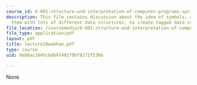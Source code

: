 ```yaml
---
course_id: 6-001-structure-and-interpretation-of-computer-programs-spring-2005
description: This file contains discussion about the idea of symbols, and combining
  them with lots of different data structures, to create tagged data structures.
file_location: /coursemedia/6-001-structure-and-interpretation-of-computer-programs-spring-2005/8eb0ac1645c6db97401f9bf8272f536b_lecture10webhan.pdf
file_type: application/pdf
layout: pdf
title: lecture10webhan.pdf
type: course
uid: 8eb0ac1645c6db97401f9bf8272f536b

---
```

None